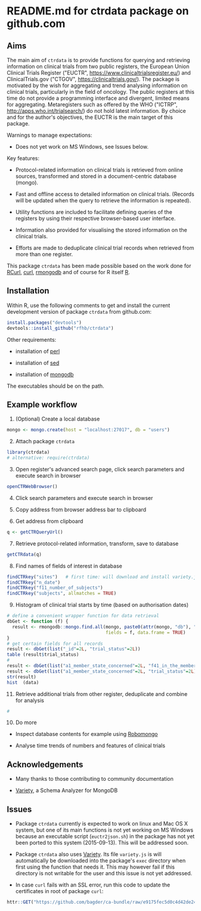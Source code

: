 # README.md for ctrdata package on github.com

## Aims

The main aim of `ctrdata` is to provide functions for querying and retrieving information on clinical trials from two public registers, the European Union Clinical Trials Register ("EUCTR", https://www.clinicaltrialsregister.eu/) and ClinicalTrials.gov ("CTGOV", https://clinicaltrials.gov/).  The package is motivated by the wish for aggregating and trend analysing information on clinical trials, particularly in the field of oncology. The public registers at this time do not provide a programming interface and divergent, limited means for aggregating. Metaregisters such as offered by the WHO ("ICTRP", http://apps.who.int/trialsearch/) do not hold latest information. By choice and for the author's objectives, the EUCTR is the main target of this package. 

Warnings to manage expectations: 

* Does not yet work on MS Windows, see Issues below. 

Key features:

* Protocol-related information on clinical trials is retrieved from online sources, transformed and stored in a document-centric database (mongo). 

* Fast and offline access to detailed information on clinical trials. (Records will be updated when the query to retrieve the information is repeated). 

* Utility functions are included to facilitate defining queries of the registers by using their respective browser-based user interface. 

* Information also provided for visualising the stored information on the clinical trials.

* Efforts are made to deduplicate clinical trial records when retrieved from more than one register. 
  
This package `ctrdata` has been made possible based on the work done for [RCurl](http://www.omegahat.org/RCurl/), [curl](https://github.com/jeroenooms/curl), [rmongodb](https://github.com/mongosoup/rmongodb) and of course for R itself [R](http://www.r-project.org/).

## Installation

Within R, use the following comments to get and install the current development version of package `ctrdata` from github.com:

```R
install.packages("devtools")
devtools::install_github("rfhb/ctrdata")
```

Other requirements: 

* installation of [perl](https://www.perl.org/get.html)

* installation of [sed](http://www.gnu.org/software/sed/)

* installation of [mongodb](https://www.mongodb.org/)

The executables should be on the path.

## Example workflow

1. (Optional) Create a local database
```R
mongo <- mongo.create(host = "localhost:27017", db = "users")
```

2. Attach package `ctrdata` 
```R
library(ctrdata)
# alternative: require(ctrdata)
```

3. Open register's advanced search page, click search parameters and execute search in browser 
```R
openCTRWebBrowser()
```

4. Click search parameters and execute search in browser 

5. Copy address from browser address bar to clipboard

6. Get address from clipboard
```R
q <- getCTRQueryUrl()
```

7. Retrieve protocol-related information, transform, save to database
```R
getCTRdata(q)
```

8. Find names of fields of interest in database
```R
findCTRkey("sites")   # first time: will download and install variety.js
findCTRkey("n_date")
findCTRkey("f11_number_of_subjects")
findCTRkey("subjects", allmatches = TRUE)
```

9. Histogram of clinical trial starts by time (based on authorisation dates)
```R
# define a convenient wrapper function for data retrieval
dbGet <- function (f) {
  result <- rmongodb::mongo.find.all(mongo, paste0(attr(mongo, "db"), ".", ns = "ctrdata"), 
                                     fields = f, data.frame = TRUE)
}
# get certain fields for all records
result <- dbGet(list("_id"=2L, "trial_status"=2L))
table (result$trial_status)
#
result <- dbGet(list("a1_member_state_concerned"=2L, "f41_in_the_member_state"=2L, "f422_in_the_whole_clinical_trial"=2L
result <- dbGet(list("a1_member_state_concerned"=2L, "trial_status"=2L))
str(result)
hist  (data)
```

11. Retrieve additional trials from other register, deduplicate and combine for analysis
```R
# 
```

10. Do more 

* Inspect database contents for example using [Robomongo](http://www.robomongo.org)

* Analyse time trends of numbers and features of clinical trials


## Acknowledgements 

* Many thanks to those contributing to community documentation

* [Variety](https://github.com/variety/variety), a Schema Analyzer for MongoDB

## Issues

* Package `ctrdata` currently is expected to work on linux and Mac OS X system, but one of its main functions is not yet working on MS Windows because an executable script (`euctr2json.sh`) in the package has not yet been ported to this system (2015-09-13). This will be addressed soon.  

* Package `ctrdata` also uses [Variety](https://github.com/variety/variety). Its file `variety.js` is will automatically be downloaded into the package's `exec` directory when first using the function that needs it. This may however fail if this directory is not writable for the user and this issue is not yet addressed.

* In case `curl` fails with an SSL error, run this code to update the certificates in root of package `curl`:
```R
httr::GET("https://github.com/bagder/ca-bundle/raw/e9175fec5d0c4d42de24ed6d84a06d504d5e5a09/ca-bundle.crt", write_disk(system.file("", package = "curl"), inst/cacert.pem overwrite = TRUE))
```
